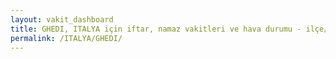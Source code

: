 ```yaml
---
layout: vakit_dashboard
title: GHEDI, ITALYA için iftar, namaz vakitleri ve hava durumu - ilçe/eyalet seç
permalink: /ITALYA/GHEDI/
---
```


<script type="text/javascript">
  var GLOBAL_COUNTRY = 'ITALYA';
  var GLOBAL_CITY = 'GHEDI';
  var GLOBAL_STATE = '';
  var lat = 72;
  var lon = 21;
</script>
